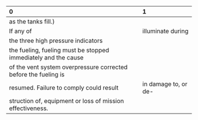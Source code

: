 | 0                                                               | 1                    |
|:----------------------------------------------------------------|:---------------------|
| as the tanks fill.)                                             |                      |
| If any of                                                       | illuminate during    |
| the three high pressure indicators                              |                      |
| the fueling, fueling must be stopped immediately and the cause  |                      |
| of the vent system overpressure corrected before the fueling is |                      |
| resumed. Failure to comply could result                         | in damage to, or de- |
| struction of, equipment or loss of mission effectiveness.       |                      |